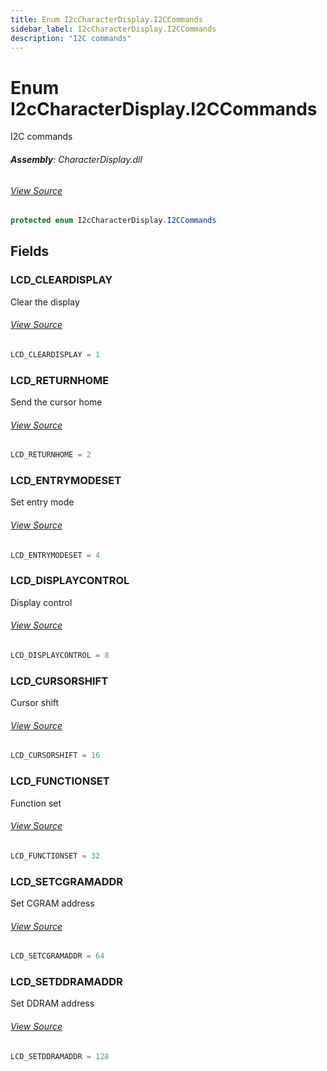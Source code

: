```yaml
---
title: Enum I2cCharacterDisplay.I2CCommands
sidebar_label: I2cCharacterDisplay.I2CCommands
description: "I2C commands"
---
```

# Enum I2cCharacterDisplay.I2CCommands
I2C commands

###### **Assembly**: CharacterDisplay.dll
###### [View Source](https://github.com/WildernessLabs/Meadow.Foundation.git/blob/develop/Source/Meadow.Foundation.Peripherals/Displays.Lcd.CharacterDisplay/Driver/I2cCharacterDisplay.cs#L50)
```csharp title="Declaration"
protected enum I2cCharacterDisplay.I2CCommands
```
## Fields
### LCD_CLEARDISPLAY
Clear the display
###### [View Source](https://github.com/WildernessLabs/Meadow.Foundation.git/blob/develop/Source/Meadow.Foundation.Peripherals/Displays.Lcd.CharacterDisplay/Driver/I2cCharacterDisplay.cs#L55)
```csharp title="Declaration"
LCD_CLEARDISPLAY = 1
```
### LCD_RETURNHOME
Send the cursor home
###### [View Source](https://github.com/WildernessLabs/Meadow.Foundation.git/blob/develop/Source/Meadow.Foundation.Peripherals/Displays.Lcd.CharacterDisplay/Driver/I2cCharacterDisplay.cs#L59)
```csharp title="Declaration"
LCD_RETURNHOME = 2
```
### LCD_ENTRYMODESET
Set entry mode
###### [View Source](https://github.com/WildernessLabs/Meadow.Foundation.git/blob/develop/Source/Meadow.Foundation.Peripherals/Displays.Lcd.CharacterDisplay/Driver/I2cCharacterDisplay.cs#L63)
```csharp title="Declaration"
LCD_ENTRYMODESET = 4
```
### LCD_DISPLAYCONTROL
Display control
###### [View Source](https://github.com/WildernessLabs/Meadow.Foundation.git/blob/develop/Source/Meadow.Foundation.Peripherals/Displays.Lcd.CharacterDisplay/Driver/I2cCharacterDisplay.cs#L67)
```csharp title="Declaration"
LCD_DISPLAYCONTROL = 8
```
### LCD_CURSORSHIFT
Cursor shift
###### [View Source](https://github.com/WildernessLabs/Meadow.Foundation.git/blob/develop/Source/Meadow.Foundation.Peripherals/Displays.Lcd.CharacterDisplay/Driver/I2cCharacterDisplay.cs#L71)
```csharp title="Declaration"
LCD_CURSORSHIFT = 16
```
### LCD_FUNCTIONSET
Function set
###### [View Source](https://github.com/WildernessLabs/Meadow.Foundation.git/blob/develop/Source/Meadow.Foundation.Peripherals/Displays.Lcd.CharacterDisplay/Driver/I2cCharacterDisplay.cs#L75)
```csharp title="Declaration"
LCD_FUNCTIONSET = 32
```
### LCD_SETCGRAMADDR
Set CGRAM address
###### [View Source](https://github.com/WildernessLabs/Meadow.Foundation.git/blob/develop/Source/Meadow.Foundation.Peripherals/Displays.Lcd.CharacterDisplay/Driver/I2cCharacterDisplay.cs#L79)
```csharp title="Declaration"
LCD_SETCGRAMADDR = 64
```
### LCD_SETDDRAMADDR
Set DDRAM address
###### [View Source](https://github.com/WildernessLabs/Meadow.Foundation.git/blob/develop/Source/Meadow.Foundation.Peripherals/Displays.Lcd.CharacterDisplay/Driver/I2cCharacterDisplay.cs#L83)
```csharp title="Declaration"
LCD_SETDDRAMADDR = 128
```

